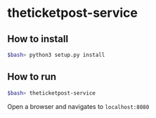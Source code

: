 # theticketpost-service

## How to install
```bash
$bash> python3 setup.py install
```

## How to run
```bash
$bash> theticketpost-service
```
Open a browser and navigates to `localhost:8080`
